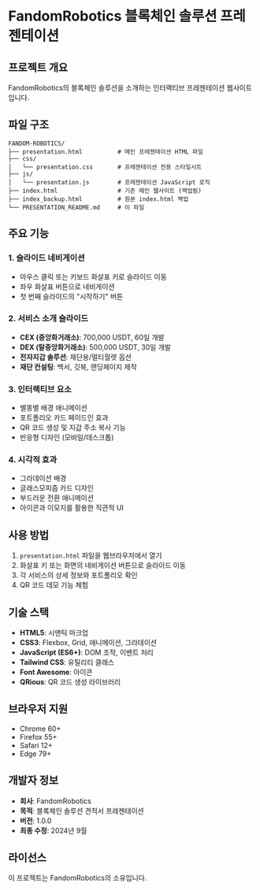 # FandomRobotics 블록체인 솔루션 프레젠테이션

## 프로젝트 개요
FandomRobotics의 블록체인 솔루션을 소개하는 인터랙티브 프레젠테이션 웹사이트입니다.

## 파일 구조
```
FANDOM-ROBOTICS/
├── presentation.html          # 메인 프레젠테이션 HTML 파일
├── css/
│   └── presentation.css       # 프레젠테이션 전용 스타일시트
├── js/
│   └── presentation.js        # 프레젠테이션 JavaScript 로직
├── index.html                 # 기존 메인 웹사이트 (백업됨)
├── index_backup.html          # 원본 index.html 백업
└── PRESENTATION_README.md     # 이 파일
```

## 주요 기능

### 1. 슬라이드 네비게이션
- 마우스 클릭 또는 키보드 화살표 키로 슬라이드 이동
- 좌우 화살표 버튼으로 네비게이션
- 첫 번째 슬라이드의 "시작하기" 버튼

### 2. 서비스 소개 슬라이드
- **CEX (중앙화거래소)**: 700,000 USDT, 60일 개발
- **DEX (탈중앙화거래소)**: 500,000 USDT, 30일 개발  
- **전자지갑 솔루션**: 재단용/멀티월렛 옵션
- **재단 컨설팅**: 백서, 깃북, 랜딩페이지 제작

### 3. 인터랙티브 요소
- 별똥별 배경 애니메이션
- 포트폴리오 카드 페이드인 효과
- QR 코드 생성 및 지갑 주소 복사 기능
- 반응형 디자인 (모바일/데스크톱)

### 4. 시각적 효과
- 그라데이션 배경
- 글래스모피즘 카드 디자인
- 부드러운 전환 애니메이션
- 아이콘과 이모지를 활용한 직관적 UI

## 사용 방법

1. `presentation.html` 파일을 웹브라우저에서 열기
2. 화살표 키 또는 화면의 네비게이션 버튼으로 슬라이드 이동
3. 각 서비스의 상세 정보와 포트폴리오 확인
4. QR 코드 데모 기능 체험

## 기술 스택
- **HTML5**: 시맨틱 마크업
- **CSS3**: Flexbox, Grid, 애니메이션, 그라데이션
- **JavaScript (ES6+)**: DOM 조작, 이벤트 처리
- **Tailwind CSS**: 유틸리티 클래스
- **Font Awesome**: 아이콘
- **QRious**: QR 코드 생성 라이브러리

## 브라우저 지원
- Chrome 60+
- Firefox 55+
- Safari 12+
- Edge 79+

## 개발자 정보
- **회사**: FandomRobotics
- **목적**: 블록체인 솔루션 견적서 프레젠테이션
- **버전**: 1.0.0
- **최종 수정**: 2024년 9월

## 라이선스
이 프로젝트는 FandomRobotics의 소유입니다.
